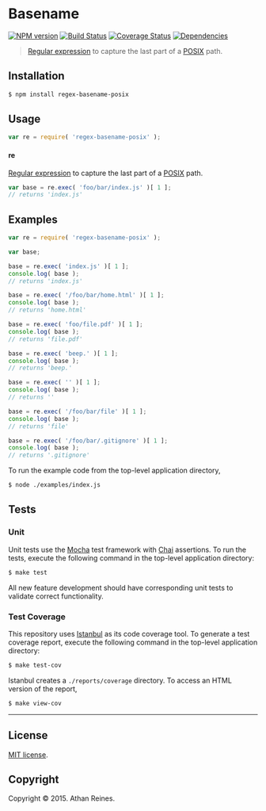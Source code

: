 Basename
===
[![NPM version][npm-image]][npm-url] [![Build Status][travis-image]][travis-url] [![Coverage Status][codecov-image]][codecov-url] [![Dependencies][dependencies-image]][dependencies-url]

> [Regular expression](https://developer.mozilla.org/en-US/docs/Web/JavaScript/Guide/Regular_Expressions) to capture the last part of a [POSIX](https://en.wikipedia.org/wiki/POSIX) path.


## Installation

``` bash
$ npm install regex-basename-posix
```


## Usage

``` javascript
var re = require( 'regex-basename-posix' );
```

#### re

[Regular expression](https://developer.mozilla.org/en-US/docs/Web/JavaScript/Guide/Regular_Expressions) to capture the last part of a [POSIX](https://en.wikipedia.org/wiki/POSIX) path. 

``` javascript
var base = re.exec( 'foo/bar/index.js' )[ 1 ];
// returns 'index.js'
```



## Examples

``` javascript
var re = require( 'regex-basename-posix' );

var base;

base = re.exec( 'index.js' )[ 1 ];
console.log( base );
// returns 'index.js'

base = re.exec( '/foo/bar/home.html' )[ 1 ];
console.log( base );
// returns 'home.html'

base = re.exec( 'foo/file.pdf' )[ 1 ];
console.log( base );
// returns 'file.pdf'

base = re.exec( 'beep.' )[ 1 ];
console.log( base );
// returns 'beep.'

base = re.exec( '' )[ 1 ];
console.log( base );
// returns ''

base = re.exec( '/foo/bar/file' )[ 1 ];
console.log( base );
// returns 'file'

base = re.exec( '/foo/bar/.gitignore' )[ 1 ];
console.log( base );
// returns '.gitignore'
```

To run the example code from the top-level application directory,

``` bash
$ node ./examples/index.js
```


## Tests

### Unit

Unit tests use the [Mocha](http://mochajs.org/) test framework with [Chai](http://chaijs.com) assertions. To run the tests, execute the following command in the top-level application directory:

``` bash
$ make test
```

All new feature development should have corresponding unit tests to validate correct functionality.


### Test Coverage

This repository uses [Istanbul](https://github.com/gotwarlost/istanbul) as its code coverage tool. To generate a test coverage report, execute the following command in the top-level application directory:

``` bash
$ make test-cov
```

Istanbul creates a `./reports/coverage` directory. To access an HTML version of the report,

``` bash
$ make view-cov
```


---
## License

[MIT license](http://opensource.org/licenses/MIT).


## Copyright

Copyright &copy; 2015. Athan Reines.


[npm-image]: http://img.shields.io/npm/v/regex-basename-posix.svg
[npm-url]: https://npmjs.org/package/regex-basename-posix

[travis-image]: http://img.shields.io/travis/kgryte/regex-basename-posix/master.svg
[travis-url]: https://travis-ci.org/kgryte/regex-basename-posix

[codecov-image]: https://img.shields.io/codecov/c/github/kgryte/regex-basename-posix/master.svg
[codecov-url]: https://codecov.io/github/kgryte/regex-basename-posix?branch=master

[dependencies-image]: http://img.shields.io/david/kgryte/regex-basename-posix.svg
[dependencies-url]: https://david-dm.org/kgryte/regex-basename-posix

[dev-dependencies-image]: http://img.shields.io/david/dev/kgryte/regex-basename-posix.svg
[dev-dependencies-url]: https://david-dm.org/dev/kgryte/regex-basename-posix

[github-issues-image]: http://img.shields.io/github/issues/kgryte/regex-basename-posix.svg
[github-issues-url]: https://github.com/kgryte/regex-basename-posix/issues
